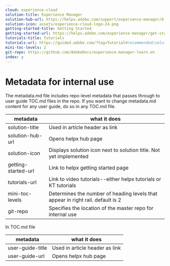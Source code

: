 ```yaml
---
cloud: experience-cloud
solution-title: Experience Manager
solution-hub-url: https://helpx.adobe.com/support/experience-manager/6-5.html
solution-icon: assets/experience-cloud-logo-24.png
getting-started-title: Getting Started
getting-started-url: https://helpx.adobe.com/experience-manager/get-started.html
tutorials-title: Tutorials
tutorials-url: https://guided.adobe.com/?tag=Tutorial#recommended/solutions/experience-manager
mini-toc-levels: 2
git-repo: https://github.com/AdobeDocs/experience-manager-learn.en
index: y
---
```


# Metadata for internal use

The metadata.md file includes repo-level metadata that passes through to user guide TOC.md files in the repo. If you want to change metadata.md content for any user guide, do so in any TOC.md file.

| metadata | what it does |
|--- |--- |
| solution-title | Used in article header as link |
| solution-hub-url | Opens helpx hub page |
| solution-icon | Displays solution icon next to solution title. Not yet implemented |
| getting-started-url | Link to helpx getting started page |
| tutorials-url | Link to video tutorials--either helpx tutorials or KT tutorials |
| mini-toc-levels | Determines the number of heading levels that appear in right rail. default is 2 |
| git-repo | Specifies the location of the master repo for internal use |

In TOC.md file

| metadata | what it does |
|--- |--- |
| user-guide-title | Used in article header as link |
| user-guide-url | Opens helpx hub page |
